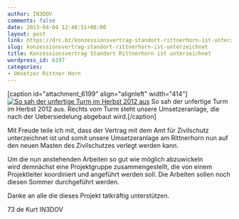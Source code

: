 ```yaml
---
author: IN3DOV
comments: false
date: 2013-04-04 12:48:51+00:00
layout: post
link: https://drc.bz/konzessionsvertrag-standort-rittnerhorn-ist-unterzeichnet/
slug: konzessionsvertrag-standort-rittnerhorn-ist-unterzeichnet
title: Konzessionsvertrag Standort Rittnerhorn ist unterzeichnet
wordpress_id: 6197
categories:
- Umsetzer Rittner Horn
---
```


[caption id="attachment_6199" align="alignleft" width="414"][![So sah der unfertige Turm im Herbst 2012 aus](https://drc.bz/wp-content/uploads/2013/04/ritten.jpg)](https://drc.bz/wp-content/uploads/2013/04/ritten.jpg) So sah der unfertige Turm im Herbst 2012 aus. Rechts vom Turm steht unsere Umsetzeranlage, die nach der Uebersiedelung abgebaut wird.[/caption]


Mit Freude teile ich mit, dass der Vertrag mit dem Amt für Zivilschutz unterzeichnet ist und somit unsere Umsetzeranlage am Rittnerhorn nun auf den neuen Masten des Zivilschutzes verlegt werden kann.




Um die nun anstehenden Arbeiten so gut wie möglich abzuwickeln wird demnächst eine Projektgruppe zusammengestellt, die von einem Projektleiter koordiniert und angeführt werden soll. Die Arbeiten sollen noch diesen Sommer durchgeführt werden.




Danke an alle die dieses Projekt tatkräftig unterstützen.




73 de Kurt IN3DOV





